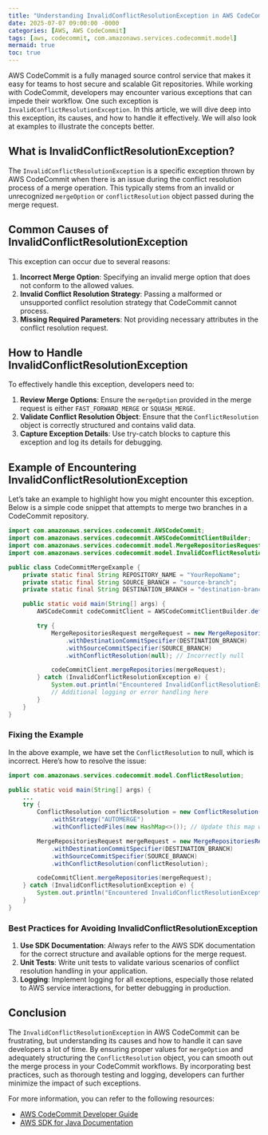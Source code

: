 ```yaml
---
title: "Understanding InvalidConflictResolutionException in AWS CodeCommit"
date: 2025-07-07 09:00:00 -0000
categories: [AWS, AWS CodeCommit]
tags: [aws, codecommit, com.amazonaws.services.codecommit.model]
mermaid: true
toc: true
---
```



AWS CodeCommit is a fully managed source control service that makes it easy for teams to host secure and scalable Git repositories. While working with CodeCommit, developers may encounter various exceptions that can impede their workflow. One such exception is `InvalidConflictResolutionException`. In this article, we will dive deep into this exception, its causes, and how to handle it effectively. We will also look at examples to illustrate the concepts better.

## What is InvalidConflictResolutionException?

The `InvalidConflictResolutionException` is a specific exception thrown by AWS CodeCommit when there is an issue during the conflict resolution process of a merge operation. This typically stems from an invalid or unrecognized `mergeOption` or `conflictResolution` object passed during the merge request.

## Common Causes of InvalidConflictResolutionException

This exception can occur due to several reasons:

1. **Incorrect Merge Option**: Specifying an invalid merge option that does not conform to the allowed values.
2. **Invalid Conflict Resolution Strategy**: Passing a malformed or unsupported conflict resolution strategy that CodeCommit cannot process.
3. **Missing Required Parameters**: Not providing necessary attributes in the conflict resolution request.

## How to Handle InvalidConflictResolutionException

To effectively handle this exception, developers need to:

1. **Review Merge Options**: Ensure the `mergeOption` provided in the merge request is either `FAST_FORWARD_MERGE` or `SQUASH_MERGE`.
2. **Validate Conflict Resolution Object**: Ensure that the `ConflictResolution` object is correctly structured and contains valid data.
3. **Capture Exception Details**: Use try-catch blocks to capture this exception and log its details for debugging.

## Example of Encountering InvalidConflictResolutionException

Let’s take an example to highlight how you might encounter this exception. Below is a simple code snippet that attempts to merge two branches in a CodeCommit repository.

```java
import com.amazonaws.services.codecommit.AWSCodeCommit;
import com.amazonaws.services.codecommit.AWSCodeCommitClientBuilder;
import com.amazonaws.services.codecommit.model.MergeRepositoriesRequest;
import com.amazonaws.services.codecommit.model.InvalidConflictResolutionException;

public class CodeCommitMergeExample {
    private static final String REPOSITORY_NAME = "YourRepoName";
    private static final String SOURCE_BRANCH = "source-branch";
    private static final String DESTINATION_BRANCH = "destination-branch";

    public static void main(String[] args) {
        AWSCodeCommit codeCommitClient = AWSCodeCommitClientBuilder.defaultClient();

        try {
            MergeRepositoriesRequest mergeRequest = new MergeRepositoriesRequest()
                .withDestinationCommitSpecifier(DESTINATION_BRANCH)
                .withSourceCommitSpecifier(SOURCE_BRANCH)
                .withConflictResolution(null); // Incorrectly null

            codeCommitClient.mergeRepositories(mergeRequest);
        } catch (InvalidConflictResolutionException e) {
            System.out.println("Encountered InvalidConflictResolutionException: " + e.getMessage());
            // Additional logging or error handling here
        }
    }
}
```

### Fixing the Example

In the above example, we have set the `ConflictResolution` to null, which is incorrect. Here’s how to resolve the issue:

```java
import com.amazonaws.services.codecommit.model.ConflictResolution;

public static void main(String[] args) {
    ...
    try {
        ConflictResolution conflictResolution = new ConflictResolution()
            .withStrategy("AUTOMERGE")
            .withConflictedFiles(new HashMap<>()); // Update this map with actual conflict data

        MergeRepositoriesRequest mergeRequest = new MergeRepositoriesRequest()
            .withDestinationCommitSpecifier(DESTINATION_BRANCH)
            .withSourceCommitSpecifier(SOURCE_BRANCH)
            .withConflictResolution(conflictResolution);

        codeCommitClient.mergeRepositories(mergeRequest);
    } catch (InvalidConflictResolutionException e) {
        System.out.println("Encountered InvalidConflictResolutionException: " + e.getMessage());
    }
}
```

### Best Practices for Avoiding InvalidConflictResolutionException

1. **Use SDK Documentation**: Always refer to the AWS SDK documentation for the correct structure and available options for the merge request.
2. **Unit Tests**: Write unit tests to validate various scenarios of conflict resolution handling in your application.
3. **Logging**: Implement logging for all exceptions, especially those related to AWS service interactions, for better debugging in production.

## Conclusion

The `InvalidConflictResolutionException` in AWS CodeCommit can be frustrating, but understanding its causes and how to handle it can save developers a lot of time. By ensuring proper values for `mergeOption` and adequately structuring the `ConflictResolution` object, you can smooth out the merge process in your CodeCommit workflows. By incorporating best practices, such as thorough testing and logging, developers can further minimize the impact of such exceptions.

For more information, you can refer to the following resources:
- [AWS CodeCommit Developer Guide](https://docs.aws.amazon.com/codecommit/latest/userguide/welcome.html)
- [AWS SDK for Java Documentation](https://docs.aws.amazon.com/sdk-for-java/latest/developer-guide/home.html)